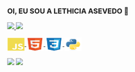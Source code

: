 ### OI, EU SOU A LETHICIA ASEVEDO 👋

<div>

<a  href="https://github.com/lethiciaasevedo1999">

<img  height="180em"  src="https://github-readme-stats.vercel.app/api?username=lethiciaasevedo1999&show_icons=true&theme=react&include_all_commits=true&count_private=true"/>

<img  height="180em"  src="https://github-readme-stats.vercel.app/api/top-langs/?username=lethiciaasevedo1999&layout=compact&langs_count=16&theme=react"/>

<div style="display: inline_block"><br>
  <img align="center" alt="Rafa-Js" height="30" width="40" src="https://raw.githubusercontent.com/devicons/devicon/master/icons/javascript/javascript-plain.svg">
  <img align="center" alt="Lethicia-HTML" height="30" width="40" src="https://raw.githubusercontent.com/devicons/devicon/master/icons/html5/html5-original.svg">
  <img align="center" alt="Lethicia-CSS" height="30" width="40" src="https://raw.githubusercontent.com/devicons/devicon/master/icons/css3/css3-original.svg">
  <img align="center" alt="Lethicia-Python" height="30" width="40" src="https://raw.githubusercontent.com/devicons/devicon/master/icons/python/python-original.svg">

</div>


<div>
  

 <div><br>
  <a href = "mailto: lethiciaasevedo01@gmail.com"><img src="https://img.shields.io/badge/-Gmail-%23333?style=for-the-badge&logo=gmail&logoColor=white" target="_blank"></a>
  <a href="https://www.linkedin.com/in/lethiciaasevedo/" target="_blank"><img src="https://img.shields.io/badge/-LinkedIn-%230077B5?style=for-the-badge&logo=linkedin&logoColor=white" target="_blank"></a> 
 
 
</div>

